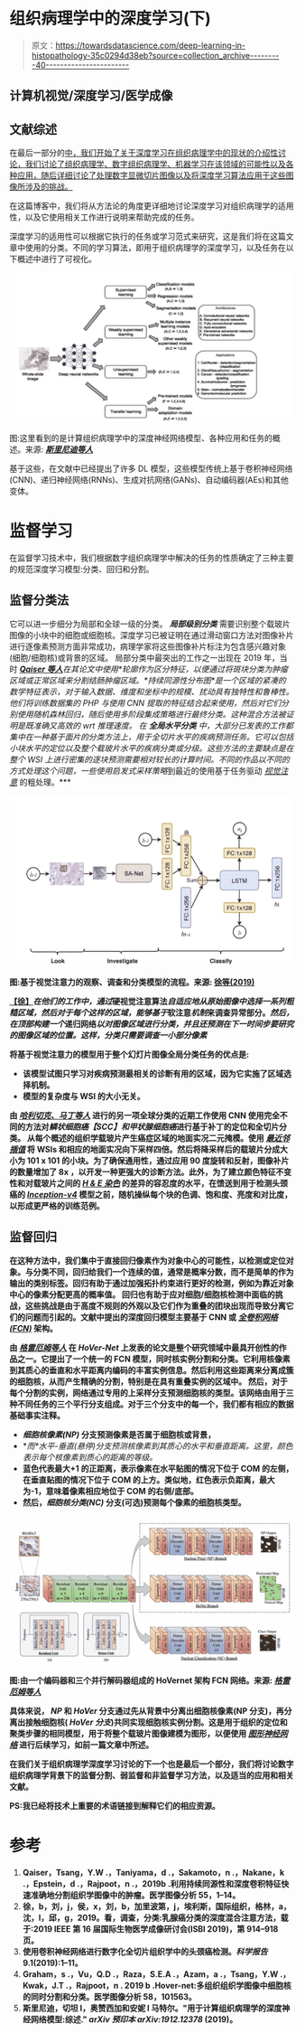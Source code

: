 # 组织病理学中的深度学习(下)

> 原文：<https://towardsdatascience.com/deep-learning-in-histopathology-35c0294d38eb?source=collection_archive---------40----------------------->

## 计算机视觉/深度学习/医学成像

## 文献综述

在最后一部分的[中，我们开始了关于深度学习在组织病理学中的现状的介绍性讨论，我们讨论了组织病理学、数字组织病理学、机器学习在该领域的可能性以及各种应用，随后详细讨论了处理数字显微切片图像以及将深度学习算法应用于这些图像所涉及的挑战。](https://link.medium.com/EMIJptwAR7)

在这篇博客中，我们将从方法论的角度更详细地讨论深度学习对组织病理学的适用性，以及它使用相关工作进行说明来帮助完成的任务。

深度学习的适用性可以根据它执行的任务或学习范式来研究，这是我们将在这篇文章中使用的分类。不同的学习算法，即用于组织病理学的深度学习，以及任务在以下概述中进行了可视化。

![](img/11c2faaed7f1ce133ed580bdf5bab6fb.png)

图:这里看到的是计算组织病理学中的深度神经网络模型、各种应用和任务的概述。来源: [***斯里尼迪等人***](https://arxiv.org/abs/1912.12378)

基于这些，在文献中已经提出了许多 DL 模型，这些模型传统上基于卷积神经网络(CNN)、递归神经网络(RNNs)、生成对抗网络(GANs)、自动编码器(AEs)和其他变体。

# 监督学习

在监督学习技术中，我们根据数字组织病理学中解决的任务的性质确定了三种主要的规范深度学习模型:分类、回归和分割。

## 监督分类法

它可以进一步细分为局部和全球一级的分类。 ***局部级别分类*** 需要识别整个载玻片图像的小块中的细胞或细胞核。深度学习已被证明在通过滑动窗口方法对图像补片进行逐像素预测方面非常成功，病理学家将这些图像补片标注为包含感兴趣对象(细胞/细胞核)或背景的区域。
局部分类中最突出的工作之一出现在 2019 年，当时 [***Qaiser 等人***](https://arxiv.org/abs/1805.03699)*在其论文中使用[](https://epjdatascience.springeropen.com/articles/10.1140/epjds/s13688-017-0109-5#:~:text=Persistent%20homology%20(PH)%20is%20a,qualitative%20features%20of%20the%20input.)*轮廓作为区分特征，以便通过将斑块分类为肿瘤区域或正常区域来分割结肠肿瘤区域。*持续同源性分布图*是一个区域的紧凑的数学特征表示，对于输入数据、维度和坐标中的规模、扰动具有独特性和鲁棒性。
他们将训练数据集的 PHP 与使用 CNN 提取的特征结合起来使用，然后对它们分别使用[](/random-forest-and-its-implementation-71824ced454f)*随机森林回归，随后使用多阶段集成策略进行最终分类。这种混合方法被证明是既准确又高效的 wrt 推理速度。
在 ***全局水平分类*** 中，大部分已发表的工作都集中在一种基于面片的分类方法上，用于全切片水平的疾病预测任务。它可以包括小块水平的定位以及整个载玻片水平的疾病分类或分级。这些方法的主要缺点是在整个 WSI 上进行密集的逐块预测需要相对较长的计算时间。不同的作品以不同的方式处理这个问题，一些使用*启发式采样策略*到最近的使用基于任务驱动 [*视觉注意*](https://medium.com/@sunnerli/visual-attention-in-deep-learning-77653f611855) 的粗处理。***

**![](img/6f09804e41ff4a4e03a618a279579807.png)**

**图:基于视觉注意力的观察、调查和分类模型的流程。来源: [**徐等(2019)**](https://arxiv.org/abs/1902.10946)**

**[**【徐】**](https://arxiv.org/abs/1902.10946)*在他们的工作中，通过*硬视觉注意算法*自适应地从原始图像中选择一系列粗糙区域，然后对于每个这样的区域，能够基于*软注意*机制*来调查异常部分。*然后，在顶部构建一个*递归网络*以对图像区域进行分类，并且还预测在下一时间步要研究的图像区域的位置。这样，分类只需要调查一小部分像素***

**将基于视觉注意力的模型用于整个幻灯片图像全局分类任务的优点是:**

*   **该模型试图只学习对疾病预测最相关的诊断有用的区域，因为它实施了区域选择机制。**
*   **模型的复杂度与 WSI 的大小无关。**

**由 [***哈利切克、马丁等人***](https://www.nature.com/articles/s41598-019-50313-x) 进行的另一项全球分类的近期工作使用 CNN 使用完全不同的方法对*鳞状细胞癌【SCC】*和*甲状腺细胞癌*进行基于补丁的定位和全切片分类。
从每个概述的组织学载玻片产生癌症区域的地面实况二元掩模。使用 [*最近邻插值*](https://www.giassa.net/?page_id=207#:~:text=Nearest%20neighbour%20interpolation%20is%20the,the%20intensity%20value%20of%20it.) 将 WSIs 和相应的地面实况向下采样四倍。然后将降采样后的载玻片分成大小为 **101 x 101** 的小块。为了确保通用性，通过应用 90 度旋转和反射，图像补片的数量增加了 **8x** ，以开发一种更强大的诊断方法。此外，为了建立颜色特征不变性和对载玻片之间的 [*H & E 染色*](https://en.wikipedia.org/wiki/H%26E_stain#:~:text=The%20H%26E%20staining%20method%20involves,bluing%20in%20mildly%20alkaline%20water.) 的差异的容忍度的水平，在馈送到用于检测头颈癌的 [*Inception-v4*](/review-inception-v4-evolved-from-googlenet-merged-with-resnet-idea-image-classification-5e8c339d18bc) 模型之前，随机操纵每个块的色调、饱和度、亮度和对比度，以形成更严格的训练范例。**

## **监督回归**

**在这种方法中，我们集中于直接回归像素作为对象中心的可能性，以检测或定位对象。与分类不同，回归给我们一个连续的值，通常是概率分数，而不是简单的作为输出的类别标签。回归有助于通过加强拓扑约束进行更好的检测，例如为靠近对象中心的像素分配更高的概率值。
回归也有助于应对细胞/细胞核检测中面临的挑战，这些挑战是由于高度不规则的外观以及它们作为重叠的团块出现而导致分离它们的问题而引起的。文献中提出的深度回归模型主要基于 CNN 或 [*全卷积网络(FCN)*](https://arxiv.org/abs/1411.4038) 架构。**

**由 [***格雷厄姆等人***](https://arxiv.org/abs/1812.06499) 在 *HoVer-Net* 上发表的论文是整个研究领域中最具开创性的作品之一。它提出了一个统一的 FCN 模型，同时核实例分割和分类。它利用核像素到其质心的垂直和水平距离内编码的丰富实例信息。然后利用这些距离来分离成簇的细胞核，从而产生精确的分割，特别是在具有重叠实例的区域中。
然后，对于每个分割的实例，网络通过专用的上采样分支预测细胞核的类型。该网络由用于三种不同任务的三个平行分支组成。对于三个分支中的每一个，我们都有相应的数据基础事实注释。**

*   ***细胞核像素(NP)* 分支预测像素是否属于细胞核或背景，**
*   **而*水平-垂直(悬停)*分支预测核像素到其质心的水平和垂直距离。这里，颜色表示每个核像素到质心的距离的等级。**
*   **蓝色代表最大+1 的正距离，表示像素在水平贴图的情况下位于 COM 的左侧，在垂直贴图的情况下位于 COM 的上方。类似地，红色表示负距离，最大为-1，意味着像素相应地位于 COM 的右侧/底部。**
*   **然后，*细胞核分类(NC)* 分支(可选)预测每个像素的细胞核类型。**

**![](img/35e4facb910f93bb1dba7b6ddc1f491b.png)**

**图:由一个编码器和三个并行解码器组成的 HoVernet 架构 FCN 网络。来源: [***格雷厄姆等人***](https://arxiv.org/abs/1812.06499)**

**具体来说， *NP* 和 *HoVer* 分支通过先从背景中分离出细胞核像素(NP 分支)，再分离出接触细胞核( *HoVer 分支*)共同实现细胞核实例分割。这是用于组织的定位和聚类步骤的相同模型，用于将整个载玻片图像建模为图形，以便使用 [*图形神经网络*](https://openaccess.thecvf.com/content_CVPRW_2020/papers/w16/Lu_Capturing_Cellular_Topology_in_Multi-Gigapixel_Pathology_Images_CVPRW_2020_paper.pdf) 进行后续学习，如前一篇文章中所述。**

**在我们关于组织病理学深度学习讨论的下一个也是最后一个部分，我们将讨论数字组织病理学背景下的监督分割、弱监督和非监督学习方法，以及适当的应用和相关文献。**

**PS:我已经将技术上重要的术语链接到解释它们的相应资源。**

# **参考**

1.  **Qaiser，Tsang，Y.W .，Taniyama，d .，Sakamoto，n .，Nakane，k .，Epstein，d .，Rajpoot，n .，2019b .利用持续同源性和深度卷积特征快速准确地分割组织学图像中的肿瘤。医学图像分析 55，1–14。**
2.  **徐，b，刘，j，侯，x，刘，b，加里波第，j，埃利斯，国际组织，格林，a，沈，l，邱，g，2019。看，调查，分类:乳腺癌分类的深度混合注意方法，载于:2019 IEEE 第 16 届国际生物医学成像研讨会(ISBI 2019)，第 914–918 页。**
3.  **使用卷积神经网络进行数字化全切片组织学中的头颈癌检测。*科学报告*9.1(2019):1–11。**
4.  **Graham，s .，Vu，Q.D .，Raza，S.E.A .，Azam，a .，Tsang，Y.W .，Kwak，J.T .，Rajpoot，n . 2019 b .Hover-net:多组织组织学图像中细胞核的同时分割和分类。医学图像分析 58，101563。**
5.  **斯里尼迪，切坦 l，奥赞西加和安妮 l 马特尔。"用于计算组织病理学的深度神经网络模型:综述." *arXiv 预印本 arXiv:1912.12378* (2019)。**